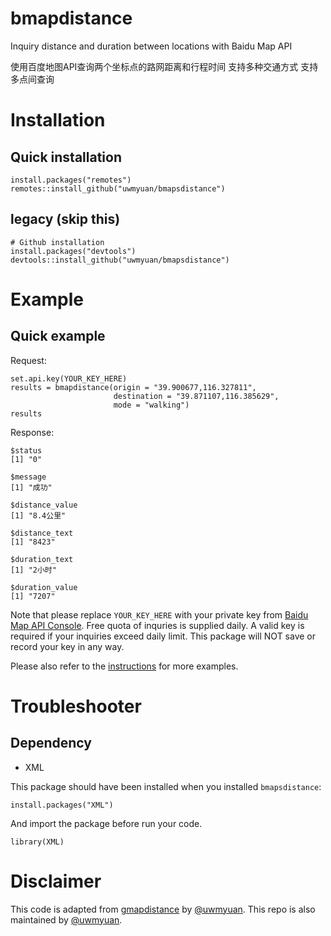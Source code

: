 # bmapdistance
Inquiry distance and duration between locations with Baidu Map API 

使用百度地图API查询两个坐标点的路网距离和行程时间 
支持多种交通方式 
支持多点间查询
# Installation
## Quick installation
```
install.packages("remotes")
remotes::install_github("uwmyuan/bmapsdistance")
```
## legacy (skip this)
```
# Github installation
install.packages("devtools")
devtools::install_github("uwmyuan/bmapsdistance")
```
# Example
## Quick example
Request:
```
set.api.key(YOUR_KEY_HERE)
results = bmapdistance(origin = "39.900677,116.327811",
                       destination = "39.871107,116.385629",
                       mode = "walking")
results
```
Response:
```
$status
[1] "0"

$message
[1] "成功"

$distance_value
[1] "8.4公里"

$distance_text
[1] "8423"

$duration_text
[1] "2小时"

$duration_value
[1] "7207"
```

Note that please replace `YOUR_KEY_HERE` with your private key from [Baidu Map API Console](http://lbsyun.baidu.com/apiconsole/key). Free quota of inquries is supplied daily. A valid key is required if your inquiries exceed daily limit. This package will NOT save or record your key in any way. 

Please also refer to the [instructions](https://github.com/rodazuero/gmapsdistance#example-1) for more examples.

# Troubleshooter
## Dependency
- XML

This package should have been installed when you installed `bmapsdistance`:
```
install.packages("XML")
```
And import the package before run your code.
```
library(XML)
```

# Disclaimer
This code is adapted from [gmapdistance](https://github.com/rodazuero/gmapsdistance) by [@uwmyuan](https://github.com/uwmyuan).
This repo is also maintained by [@uwmyuan](https://github.com/uwmyuan). 
